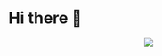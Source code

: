 # Hi there 👋

<p align="center">
  <a href="https://skillicons.dev">
    <img src="https://skillicons.dev/icons?i=py,cpp,js,ts,html,css,fastapi,react,mongodb,postgres,redis" />
  </a>
</p>
